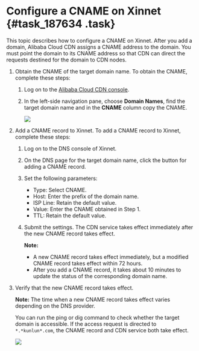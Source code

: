 # Configure a CNAME on Xinnet {#task_187634 .task}

This topic describes how to configure a CNAME on Xinnet. After you add a domain, Alibaba Cloud CDN assigns a CNAME address to the domain. You must point the domain to its CNAME address so that CDN can direct the requests destined for the domain to CDN nodes.

1.  Obtain the CNAME of the target domain name. To obtain the CNAME, complete these steps: 
    1.  Log on to the [Alibaba Cloud CDN console](https://cdnnext.console.aliyun.com/overview).
    2.  In the left-side navigation pane, choose **Domain Names**, find the target domain name and in the **CNAME** column copy the CNAME. 

        ![](http://static-aliyun-doc.oss-cn-hangzhou.aliyuncs.com/assets/img/5113/156413179445282_en-US.png)

2.  Add a CNAME record to Xinnet. To add a CNAME record to Xinnet, complete these steps: 
    1.  Log on to the DNS console of Xinnet.
    2.  On the DNS page for the target domain name, click the button for adding a CNAME record.
    3.  Set the following parameters: 
        -   Type: Select CNAME.
        -   Host: Enter the prefix of the domain name.
        -   ISP Line: Retain the default value.
        -   Value: Enter the CNAME obtained in Step 1.
        -   TTL: Retain the default value.
    4.  Submit the settings. The CDN service takes effect immediately after the new CNAME record takes effect.

        **Note:** 

        -   A new CNAME record takes effect immediately, but a modified CNAME record takes effect within 72 hours.
        -   After you add a CNAME record, it takes about 10 minutes to update the status of the corresponding domain name.
3.  Verify that the new CNAME record takes effect. 

    **Note:** The time when a new CNAME record takes effect varies depending on the DNS provider.

    You can run the ping or dig command to check whether the target domain is accessible. If the access request is directed to `*.*kunlun*.com`, the CNAME record and CDN service both take effect.

    ![](http://static-aliyun-doc.oss-cn-hangzhou.aliyuncs.com/assets/img/5113/15641317946060_en-US.png)


